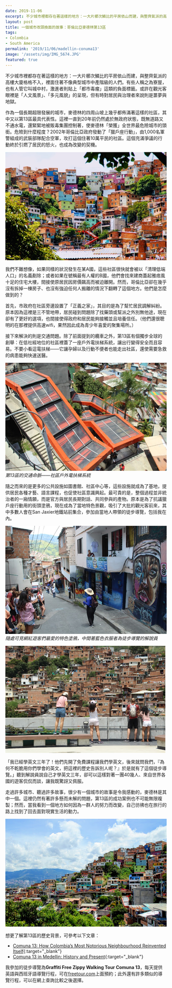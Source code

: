 ```yaml
---
date: 2019-11-06
excerpt: 不少城市裡都存在著這樣的地方：一大片櫛次鱗比的平房依山而建，與整齊氣派的高樓大廈格格不入，裡面住著不像典型城市中產階級的人們，麥德林的第13區正是其中之一。這裡一直到20年前仍然處於無政府狀態，被販毒集團控制著，使麥德林「榮獲」全世界最危險城市的頭銜。然而，哥倫比亞卻在幾乎沒有拆掉一棟房子、也沒有強迫任何人搬離的情況下翻轉了這個地方。他們是怎麼做到的？
layout: post
title: 一個城市改頭換面的故事：哥倫比亞麥德林第13區
tags:
- Colombia
- South America
permalink: '2019/11/06/madellin-conuma13'
image: '/assets/img/IMG_5674.JPG'
featured: true
---
```


不少城市裡都存在著這樣的地方：一大片櫛次鱗比的平房依山而建，與整齊氣派的高樓大廈格格不入，裡面住著不像典型城市中產階級的人們。有些人稱之為寮屋，也有人管它叫城中村，激進者則貼上「都市毒瘤」這類的負面標籤。或許在觀光客眼裡是「人文風景」、「多元風貌」的呈現，但有時對居民與治理者來說則是噩夢與地獄。

作為一個長期超限發展的城市，麥德林的四周山坡上幾乎都佈滿著這樣的社區，其中又以第13區最具代表性。這裡一直到20年前仍然處於無政府狀態，既無道路又不通水電，還緊緊地被販毒集團控制著，使麥德林「榮獲」全世界最危險城市的頭銜。危險到什麼程度？2002年哥倫比亞政府發動了「獵戶座行動」，由1,000名軍警組成的武裝部隊配合空軍，攻打這個住著10萬平民的社區。這個充滿爭議的行動終於引燃了居民的怒火，也成為改變的契機。

![](/assets/img/IMG_5674.JPG)

我們不難想像，如果同樣的狀況發生在某A國，這些社區很快就會被以「清理低端人口」的名義剷除；或者如果在號稱最有人權的B國，他們會找來建商蓋起雅痞風十足的住宅大樓，間接使原居民因房價飆高而被迫離開。然而，哥倫比亞卻在幾乎沒有拆掉一棟房子、也沒有強迫任何人搬離的情況下翻轉了這個地方。他們是怎麼做到的？

首先，市政府在社區旁邊設置了「正義之家」，其目的是為了幫忙居民調解糾紛。原本因為這裡是三不管地帶，居民碰到問題除了找藥頭或幫派之外別無他途，現在卻有了更好的選項，也間接使得政府和居民能夠接觸並且培養信任。（他們還很聰明的在那裡提供高速wifi，果然因此成為青少年喜愛的聚集場所。）

接下來解決的則是交通問題。除了前面提到的纜車之外，第13區有個獨步全球的創舉：在低社經地位的社區裡蓋了一座戶外電扶梯系統，讓出行變得安全而且容易。不要小看這電扶梯——它讓孕婦以及行動不便者也能走出社區，還使需要急救的病患能夠快速送醫。

![](/assets/img/IMG_5724.JPG)
*第13區的交通命脈——社區戶外電扶梯系統*

隨之而來的是更多的公共設施如圖書館、社區中心等，這些設施就成為了基地，提供居民各種才藝、語言課程，也促使社區意識興起。最可貴的是，整個過程並非統治者的一廂情願，而是官方與居民長期對話、共同參與的產物。原本是為了抗議獵戶座行動用的街頭塗鴉，現在成為了當地特色景觀，吸引了大批的觀光客前來，其中多數人會在San Jaxier地鐵站前集合，參加由當地人帶領的徒步導覽，包括我在內。

![](/assets/img/IMG_5705.JPG)
*隨處可見網紅遊客們最愛的特色塗鴉，中間著藍色衣服者為徒步導覽的解說員*

![](/assets/img/IMG_5694.JPG)

「我已經學英文三年了！他們先開了免費課程讓我們學英文，後來就問我們，『為何不乾脆用你們學會的英文，把這裡的歷史告訴別人呢？』於是就有了這個徒步導覽。」聽到解說員說自己才學英文三年，卻可以這樣對著一團40幾人、來自世界各國的遊客侃侃而談，讓我既驚訝又佩服。

走過許多城市、聽過許多故事，很少有一個城市的故事是令我感動的，麥德林是其中一個。這裡仍然有著許多懸而未解的問題，第13區的成功案例也不可能無限複製；然而，當我看到一個地方如何因為一群人的努力而改變，自己彷彿也在旅行的路上找到了回去面對現實生活的動力。

![](/assets/img/IMG_5730.JPG)

想更了解第13區的歷史背景，可參考以下文章：

* [Comuna 13: How Colombia’s Most Notorious Neighbourhood Reinvented Itself](https://www.travellifex.com/comuna-13-how-colombias-notorious-neighbourhood-reinvented/){:target="_blank"}
* [Comuna 13 in Medellin: History and Present](https://medellindaytrips.com/comuna-13-in-medellin-history-and-present/){:target="_blank"}

我參加的徒步導覽為**Graffiti Free Zippy Walking Tour Comuna 13**，每天提供英語與西班牙語導覽行程，可在[freetour.com](https://www.freetour.com/medellin/zippy-tour-comuna-13)上面預約；此外還有許多類似的導覽行程，可以在網上查詢比較之後選擇。
